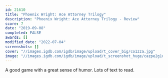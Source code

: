 ```yaml
---
id: 21610
title: "Phoenix Wright: Ace Attorney Trilogy"
description: "Phoenix Wright: Ace Attorney Trilogy - Review"
score: 7
date: "2019-09-08"
completed: FALSE
awards: []
modified_date: "2022-07-04"
screenshots: []
cover: "//images.igdb.com/igdb/image/upload/t_cover_big/co1zza.jpg"
image: "//images.igdb.com/igdb/image/upload/t_screenshot_huge/cazpe2g1uarilmxa7u9h.jpg"
---
```

A good game with a great sense of humor. Lots of text to read.